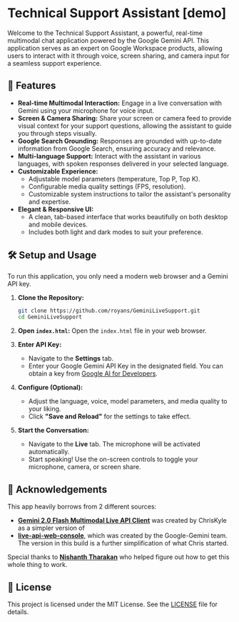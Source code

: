 # Technical Support Assistant [demo]

Welcome to the Technical Support Assistant, a powerful, real-time multimodal chat application powered by the Google Gemini API. This application serves as an expert on Google Workspace products, allowing users to interact with it through voice, screen sharing, and camera input for a seamless support experience.

## 🚀 Features

* **Real-time Multimodal Interaction:** Engage in a live conversation with Gemini using your microphone for voice input.
* **Screen & Camera Sharing:** Share your screen or camera feed to provide visual context for your support questions, allowing the assistant to guide you through steps visually.
* **Google Search Grounding:** Responses are grounded with up-to-date information from Google Search, ensuring accuracy and relevance.
* **Multi-language Support:** Interact with the assistant in various languages, with spoken responses delivered in your selected language.
* **Customizable Experience:**
    * Adjustable model parameters (temperature, Top P, Top K).
    * Configurable media quality settings (FPS, resolution).
    * Customizable system instructions to tailor the assistant's personality and expertise.
* **Elegant & Responsive UI:**
    * A clean, tab-based interface that works beautifully on both desktop and mobile devices.
    * Includes both light and dark modes to suit your preference.

## 🛠️ Setup and Usage

To run this application, you only need a modern web browser and a Gemini API key.

1.  **Clone the Repository:**
    ```bash
    git clone https://github.com/royans/GeminiLiveSupport.git
    cd GeminiLiveSupport
    ```

2.  **Open `index.html`:** Open the `index.html` file in your web browser.

3.  **Enter API Key:**
    * Navigate to the **Settings** tab.
    * Enter your Google Gemini API Key in the designated field. You can obtain a key from [Google AI for Developers](https://ai.google.dev/).

4.  **Configure (Optional):**
    * Adjust the language, voice, model parameters, and media quality to your liking.
    * Click **"Save and Reload"** for the settings to take effect.

5.  **Start the Conversation:**
    * Navigate to the **Live** tab. The microphone will be activated automatically.
    * Start speaking! Use the on-screen controls to toggle your microphone, camera, or screen share.

## 🙏 Acknowledgements

This app heavily borrows from 2 different sources:

* **[Gemini 2.0 Flash Multimodal Live API Client](https://github.com/ViaAnthroposBenevolentia/gemini-2-live-api-demo?tab=readme-ov-file)** was created by ChrisKyle as a simpler version of
* **[live-api-web-console](https://github.com/google-gemini/live-api-web-console)**, which was created by the Google-Gemini team. The version in this build is a further simplification of what Chris started.

Special thanks to **[Nishanth Tharakan](https://qerty2006.github.io/about/)** who helped figure out how to get this whole thing to work.

## 📄 License

This project is licensed under the MIT License. See the [LICENSE](LICENSE) file for details.
